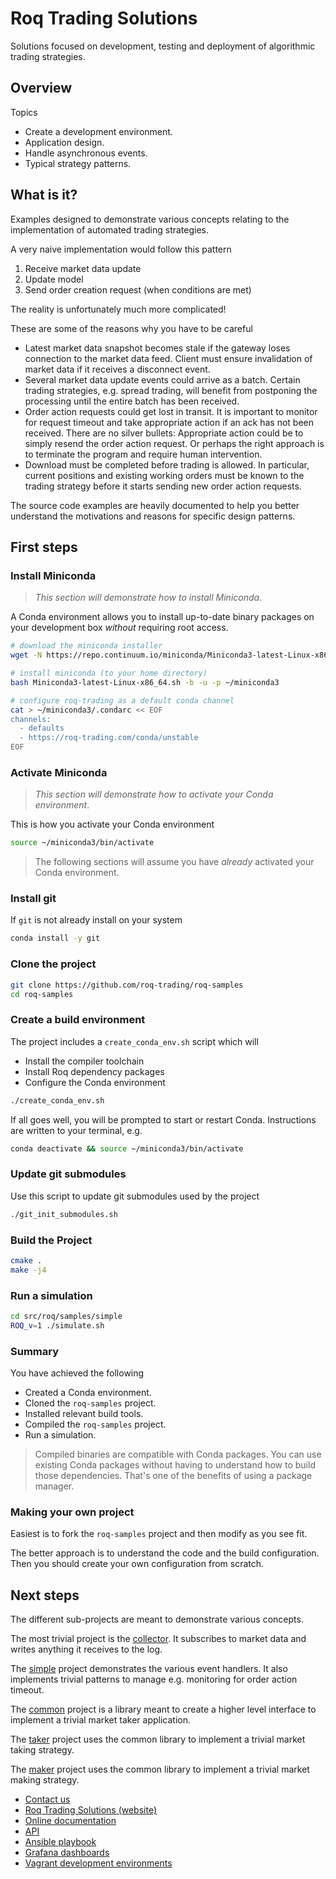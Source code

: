 # Roq Trading Solutions

Solutions focused on development, testing and deployment of
algorithmic trading strategies.


## Overview

Topics

* Create a development environment.
* Application design.
* Handle asynchronous events.
* Typical strategy patterns.

## What is it?

Examples designed to demonstrate various concepts relating to
the implementation of automated trading strategies.

A very naive implementation would follow this pattern

1. Receive market data update
2. Update model
3. Send order creation request (when conditions are met)

The reality is unfortunately much more complicated!

These are some of the reasons why you have to be careful

* Latest market data snapshot becomes stale if the gateway
  loses connection to the market data feed.
  Client must ensure invalidation of market data if it
  receives a disconnect event.
* Several market data update events could arrive as a batch.
  Certain trading strategies, e.g. spread trading, will
  benefit from postponing the processing until the entire
  batch has been received.
* Order action requests could get lost in transit.
  It is important to monitor for request timeout and take
  appropriate action if an ack has not been received.
  There are no silver bullets: Appropriate action could
  be to simply resend the order action request.
  Or perhaps the right approach is to terminate the program
  and require human intervention.
* Download must be completed before trading is allowed.
  In particular, current positions and existing working orders
  must be known to the trading strategy before it starts
  sending new order action requests.

The source code examples are heavily documented to help
you better understand the motivations and reasons for
specific design patterns.


## First steps

### Install Miniconda

> *This section will demonstrate how to install Miniconda*.

A Conda environment allows you to install up-to-date binary packages
on your development box *without* requiring root access.

```bash
# download the miniconda installer
wget -N https://repo.continuum.io/miniconda/Miniconda3-latest-Linux-x86_64.sh

# install miniconda (to your home directory)
bash Miniconda3-latest-Linux-x86_64.sh -b -u -p ~/miniconda3

# configure roq-trading as a default conda channel
cat > ~/miniconda3/.condarc << EOF
channels:
  - defaults
  - https://roq-trading.com/conda/unstable
EOF
```

### Activate Miniconda

> *This section will demonstrate how to activate your Conda environment*.

This is how you activate your Conda environment

```bash
source ~/miniconda3/bin/activate
```

> The following sections will assume you have *already* activated your
Conda environment.

### Install git

If `git` is not already install on your system

```bash
conda install -y git
```

### Clone the project

```bash
git clone https://github.com/roq-trading/roq-samples
cd roq-samples
```

### Create a build environment

The project includes a `create_conda_env.sh` script which will

* Install the compiler toolchain
* Install Roq dependency packages
* Configure the Conda environment

```bash
./create_conda_env.sh
```

If all goes well, you will be prompted to start or restart Conda.
Instructions are written to your terminal, e.g.

```bash
conda deactivate && source ~/miniconda3/bin/activate
```

### Update git submodules

Use this script to update git submodules used by the project

```bash
./git_init_submodules.sh
```

### Build the Project

```bash
cmake .
make -j4
```

### Run a simulation

```bash
cd src/roq/samples/simple
ROQ_v=1 ./simulate.sh
```

### Summary

You have achieved the following

* Created a Conda environment.
* Cloned the `roq-samples` project.
* Installed relevant build tools.
* Compiled the `roq-samples` project.
* Run a simulation.

> Compiled binaries are compatible with Conda packages.
> You can use existing Conda packages without having to
> understand how to build those dependencies.
> That's one of the benefits of using a package manager.

### Making your own project

Easiest is to fork the `roq-samples` project and then modify
as you see fit.

The better approach is to understand the code and the build
configuration.
Then you should create your own configuration from scratch.

## Next steps

The different sub-projects are meant to demonstrate various concepts.

The most trivial project is the
[collector](https://github.com/roq-trading/roq-samples/tree/master/src/roq/samples/collector).
It subscribes to market data and writes anything it receives to the log.

The [simple](https://github.com/roq-trading/roq-samples/tree/master/src/roq/samples/simple)
project demonstrates the various event handlers.
It also implements trivial patterns to manage e.g. monitoring for order action
timeout.

The [common](https://github.com/roq-trading/roq-samples/tree/master/src/roq/samples/common)
project is a library meant to create a higher level interface to implement
a trivial market taker application.

The [taker](https://github.com/roq-trading/roq-samples/tree/master/src/roq/samples/taker)
project uses the common library to implement a trivial market taking strategy.

The [maker](https://github.com/roq-trading/roq-samples/tree/master/src/roq/samples/maker)
project uses the common library to implement a trivial market making strategy.

* [Contact us](mailto:info@roq-trading.com)
* [Roq Trading Solutions (website)](https://roq-trading.com)
* [Online documentation](https://roq-trading.com/docs)
* [API](https://github.com/roq-trading/roq-api)
* [Ansible playbook](https://github.com/roq-trading/roq-ansible)
* [Grafana dashboards](https://github.com/roq-trading/roq-grafana)
* [Vagrant development environments](https://github.com/roq-trading/roq-vagrant)
